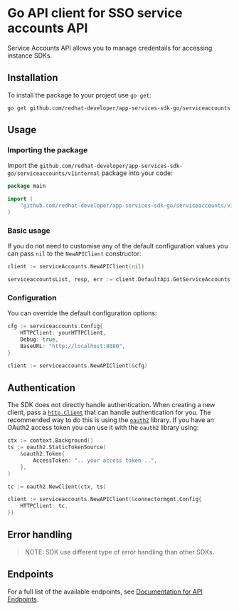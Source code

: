 # Go API client for SSO service accounts API

Service Accounts API allows you to manage credentails for accessing instance SDKs.

## Installation

To install the package to your project use `go get`:

```shell
go get github.com/redhat-developer/app-services-sdk-go/serviceaccounts
```

## Usage

### Importing the package

Import the `github.com/redhat-developer/app-services-sdk-go/serviceaccounts/v1internal` package into your code:

```go
package main

import (
    "github.com/redhat-developer/app-services-sdk-go/serviceaccounts/v1internal"
)
```

### Basic usage

If you do not need to customise any of the default configuration values you can pass `nil` to the `NewAPIClient` constructor:

```go
client := serviceAccounts.NewAPIClient(nil)

serviceaccountsList, resp, err := client.DefaultApi.GetServiceAccounts(context.Background()).Execute()
```

### Configuration

You can override the default configuration options:

```go
cfg := serviceaccounts.Config{
    HTTPClient: yourHTTPClient,
    Debug: true,
    BaseURL: "http://localhost:8080",
}

client := serviceaccounts.NewAPIClient(&cfg)
```

## Authentication

The SDK does not directly handle authentication. When creating a new client, pass a [`http.Client`](https://golang.org/pkg/net/http/#Client) that can handle authentication for you. The recommended way to do this is using the [`oauth2`](https://pkg.go.dev/golang.org/x/oauth2) library. If you have an OAuth2 access token you can use it with the `oauth2` library using:

```go
ctx := context.Background()
ts := oauth2.StaticTokenSource(
    &oauth2.Token{
        AccessToken: ".. your access token ..",
    },
)

tc := oauth2.NewClient(ctx, ts)

client := serviceaccounts.NewAPIClient(&connectormgmt.Config{
    HTTPClient: tc,
})
```

## Error handling

> NOTE: SDK use different type of error handling than other SDKs.

## Endpoints

For a full list of the available endpoints, see [Documentation for API Endpoints](./client/README.md#documentation-for-api-endpoints).